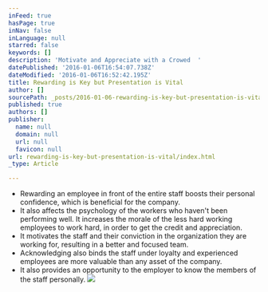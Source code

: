 ```yaml
---
inFeed: true
hasPage: true
inNav: false
inLanguage: null
starred: false
keywords: []
description: 'Motivate and Appreciate with a Crowed  '
datePublished: '2016-01-06T16:54:07.738Z'
dateModified: '2016-01-06T16:52:42.195Z'
title: Rewarding is Key but Presentation is Vital
author: []
sourcePath: _posts/2016-01-06-rewarding-is-key-but-presentation-is-vital.md
published: true
authors: []
publisher:
  name: null
  domain: null
  url: null
  favicon: null
url: rewarding-is-key-but-presentation-is-vital/index.html
_type: Article

---
```

* Rewarding an employee in front of the entire staff boosts their personal confidence, which is beneficial for the company.
* It also affects the psychology of the workers who haven't been performing well. It increases the morale of the less hard working employees to work hard, in order to get the credit and appreciation.
* It motivates the staff and their conviction in the organization they are working for, resulting in a better and focused team.
* Acknowledging also binds the staff under loyalty and experienced employees are more valuable than any asset of the company.
* It also provides an opportunity to the employer to know the members of the staff personally.
![](https://s3-us-west-2.amazonaws.com/the-grid-img/p/b16806743abecc95fb88836e83642264753fd184.jpg)